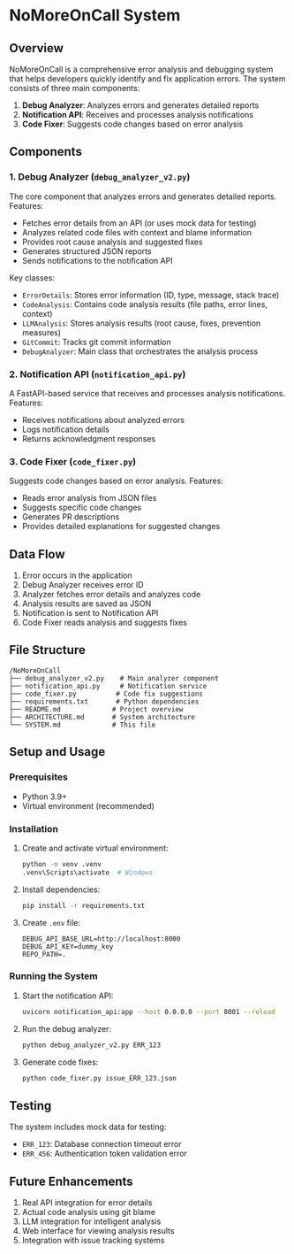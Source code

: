 # NoMoreOnCall System

## Overview
NoMoreOnCall is a comprehensive error analysis and debugging system that helps developers quickly identify and fix application errors. The system consists of three main components:

1. **Debug Analyzer**: Analyzes errors and generates detailed reports
2. **Notification API**: Receives and processes analysis notifications
3. **Code Fixer**: Suggests code changes based on error analysis

## Components

### 1. Debug Analyzer (`debug_analyzer_v2.py`)
The core component that analyzes errors and generates detailed reports. Features:
- Fetches error details from an API (or uses mock data for testing)
- Analyzes related code files with context and blame information
- Provides root cause analysis and suggested fixes
- Generates structured JSON reports
- Sends notifications to the notification API

Key classes:
- `ErrorDetails`: Stores error information (ID, type, message, stack trace)
- `CodeAnalysis`: Contains code analysis results (file paths, error lines, context)
- `LLMAnalysis`: Stores analysis results (root cause, fixes, prevention measures)
- `GitCommit`: Tracks git commit information
- `DebugAnalyzer`: Main class that orchestrates the analysis process

### 2. Notification API (`notification_api.py`)
A FastAPI-based service that receives and processes analysis notifications. Features:
- Receives notifications about analyzed errors
- Logs notification details
- Returns acknowledgment responses

### 3. Code Fixer (`code_fixer.py`)
Suggests code changes based on error analysis. Features:
- Reads error analysis from JSON files
- Suggests specific code changes
- Generates PR descriptions
- Provides detailed explanations for suggested changes

## Data Flow
1. Error occurs in the application
2. Debug Analyzer receives error ID
3. Analyzer fetches error details and analyzes code
4. Analysis results are saved as JSON
5. Notification is sent to Notification API
6. Code Fixer reads analysis and suggests fixes

## File Structure
```
/NoMoreOnCall
├── debug_analyzer_v2.py    # Main analyzer component
├── notification_api.py     # Notification service
├── code_fixer.py          # Code fix suggestions
├── requirements.txt       # Python dependencies
├── README.md             # Project overview
├── ARCHITECTURE.md       # System architecture
└── SYSTEM.md             # This file
```

## Setup and Usage

### Prerequisites
- Python 3.9+
- Virtual environment (recommended)

### Installation
1. Create and activate virtual environment:
   ```sh
   python -m venv .venv
   .venv\Scripts\activate  # Windows
   ```

2. Install dependencies:
   ```sh
   pip install -r requirements.txt
   ```

3. Create `.env` file:
   ```env
   DEBUG_API_BASE_URL=http://localhost:8000
   DEBUG_API_KEY=dummy_key
   REPO_PATH=.
   ```

### Running the System
1. Start the notification API:
   ```sh
   uvicorn notification_api:app --host 0.0.0.0 --port 8001 --reload
   ```

2. Run the debug analyzer:
   ```sh
   python debug_analyzer_v2.py ERR_123
   ```

3. Generate code fixes:
   ```sh
   python code_fixer.py issue_ERR_123.json
   ```

## Testing
The system includes mock data for testing:
- `ERR_123`: Database connection timeout error
- `ERR_456`: Authentication token validation error

## Future Enhancements
1. Real API integration for error details
2. Actual code analysis using git blame
3. LLM integration for intelligent analysis
4. Web interface for viewing analysis results
5. Integration with issue tracking systems 
